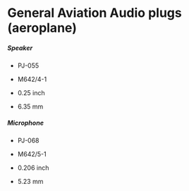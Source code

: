 # General Aviation Audio plugs (aeroplane)

##### Speaker

* PJ-055

* M642/4-1

* 0.25 inch

* 6.35 mm

##### Microphone

* PJ-068

* M642/5-1

* 0.206 inch

* 5.23 mm
